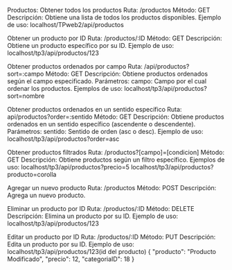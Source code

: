 Productos: Obtener todos los productos Ruta: /productos Método: GET Descripción: Obtiene una lista de todos los productos disponibles. Ejemplo de uso: localhost/TPweb2/api/productos

Obtener un producto por ID Ruta: /productos/:ID Método: GET Descripción: Obtiene un producto específico por su ID. Ejemplo de uso: localhost/tp3/api/productos/123

Obtener productos ordenados por campo Ruta: /api/productos?sort=:campo Método: GET Descripción: Obtiene productos ordenados según el campo especificado. Parámetros: campo: Campo por el cual ordenar los productos. Ejemplos de uso: localhost/tp3/api/productos?sort=nombre

Obtener productos ordenados en un sentido específico Ruta: api/productos?order=:sentido Método: GET Descripción: Obtiene productos ordenados en un sentido específico (ascendente o descendente). Parámetros: sentido: Sentido de orden (asc o desc). Ejemplo de uso: localhost/tp3/api/productos?order=asc

Obtener productos filtrados Ruta: /productos?[campo]=[condicion] Método: GET Descripción: Obtiene productos según un filtro específico. Ejemplos de uso: localhost/tp3/api/productos?precio=5
localhost/tp3/api/productos?producto=corolla

Agregar un nuevo producto  Ruta: /productos Método: POST Descripción: Agrega un nuevo producto.

Eliminar un producto por ID Ruta: /productos/:ID Método: DELETE Descripción: Elimina un producto por su ID. Ejemplo de uso: localhost/tp3/api/productos/123

Editar un producto por ID  Ruta: /productos/:ID Método: PUT Descripción: Edita un producto por su ID. Ejemplo de uso: localhost/tp3/api/productos/123(id del producto) {
"producto": "Producto Modificado", "precio": 12, "categoriaID": 18
}
